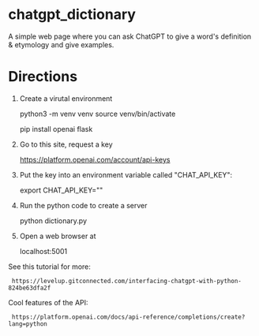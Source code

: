 # chatgpt_dictionary
A simple web page where you can ask ChatGPT to give a word's definition &amp; etymology and give examples.
# Directions
1. Create a virutal environment

     python3 -m venv venv
     source venv/bin/activate

     pip install openai flask

2. Go to this site, request a key

     https://platform.openai.com/account/api-keys 

3. Put the key into an environment variable called "CHAT_API_KEY":

     export CHAT_API_KEY="<your key here>"

4. Run the python code to create a server

     python dictionary.py

5. Open a web browser at

     localhost:5001

 
See this tutorial for more:

     https://levelup.gitconnected.com/interfacing-chatgpt-with-python-824be63dfa2f

 Cool features of the API:
     
     https://platform.openai.com/docs/api-reference/completions/create?lang=python

